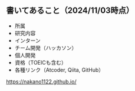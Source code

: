 ## 書いてあること（2024/11/03時点）
- 所属
- 研究内容
- インターン
- チーム開発（ハッカソン）
- 個人開発
- 資格（TOEICも含む）
- 各種リンク（Atcoder, Qiita, GitHub）

https://nakano1122.github.io/
